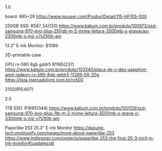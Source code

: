 1.0

board: $665+$29 https://www.mouser.com/ProductDetail/115-HF105-000

250GB SSD: R$587,54 ($120) https://www.kabum.com.br/produto/100973/ssd-samsung-970-evo-plus-250gb-m-2-nvme-leitura-3500mb-s-gravacao-2300mb-s-mz-v7s250b-am

13.3" E-ink Monitor: $1099

3D-printable case

GPU rx-590 8gb gddr5 R$1165 ($237) https://www.kabum.com.br/produto/103340/placa-de-v-deo-sapphire-amd-radeon-rx-590-8gb-gddr5-11289-06-20g https://lista.mercadolivre.com.br/rx500

$2150 (R$10.607)

2.0

1TB SSD: R$1695 ($344) https://www.kabum.com.br/produto/100129/ssd-samsung-970-evo-plus-1tb-m-2-nvme-leitura-3500mb-s-grava-o-3300mb-s-mz-v7s1t0b-am

Paperlike 253 25.3" E-ink Monitor https://dasung-tech.myshopify.com/pages/more-about-paperlike-253 https://www.indiegogo.com/projects/paperlike-253-the-first-25-3-inch-e-ink-monitor#/updates/all
